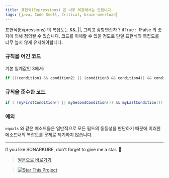 ```yaml
---
title: 표현식(Expressions) 은 너무 복잡해서는 안됩니다.
tags: [java, Code Smell, Critical, brain-overload]
---
```


표현식(Expressions) 의 복잡도는 &&, ||, 그리고 삼항연산자 ? ifTrue : ifFalse 의 숫자에 의해 정의될 수 있습니다.
코드를 이해할 수 있을 정도로 단일 표현식의 복잡도를 너무 높지 않게 유지해야합니다.

### 규칙을 어긴 코드

기본 임계값인 3에서:

```java
if (((condition1 && condition2) || (condition3 && condition4)) && condition5) { ... }
```

### 규칙을 준수한 코드

```java
if ( (myFirstCondition() || mySecondCondition()) && myLastCondition()) { ... }
```

### 예외

`equals` 와 같은 메소드들은 일반적으로 모든 필드의 동등성을 판단하기 때문에 이러한 메소드내의 복잡도를 문제로 제기하지 않습니다.

---

If you like SONARKUBE, don't forget to give me a star. :star2:

> [원문으로 바로가기](https://rules.sonarsource.com/java/tag/brain-overload/RSPEC-1067)

> [![Star This Project](https://img.shields.io/github/stars/kantabile/sonarkube.svg?label=Stars&style=social)](https://github.com/kantabile/sonarkube)
